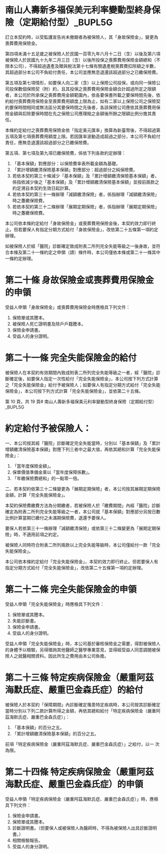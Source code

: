 # 南山人壽新多福保美元利率變動型終身保險（定期給付型）_BUPL5G

訂立本契約時，以受監護宣告尚未撤銷者為被保險人，其「身故保險金」，變更為喪葬費用保險金。

第四項未滿十五足歲之被保險人於民國一百零九年六月十二日（含）以後及第六項被保險人於民國九十九年二月三日（含）以後所投保之喪葬費用保險金額總和（不限本公司），不得超過遺產及贈與稅法第十七條有關遺產稅喪葬費扣除額之半數，其超過部分本公司不負給付責任，本公司並應無息退還該超過部分之已繳保險費。

第五項及第七項情形，如要保人向二家（含）以上保險公司投保，或向同一保險公司投保數個保險契（附）約，且其投保之喪葬費用保險金額合計超過所定之限額者，本公司於所承保之喪葬費用金額範圍內，依各要保書所載之要保時間先後，依約給付喪葬費用保險金至喪葬費用額度上限為止，如有二家以上保險公司之保險契約要保時間相同或無法區分其要保時間之先後者，各該保險公司應依其喪葬費用保險金額與扣除要保時間在先之保險公司應理賠之金額後所餘之限額比例分擔其責任。

本條約定給付之喪葬費用保險金依「指定美元匯率」換算為新臺幣後，不得超過第五項及第七項喪葬費用額度上限。若因匯率波動造成超過之部分，本公司不負給付責任，應無息退還該超過部分之已繳保險費。

第五項、第七項及第九項已繳保險費，係依下列各款約定辦理：

1. 「基本保額」對應部分：以保險費率表所載金額為基礎。
2. 「累計增額繳清保險基本保額」對應部分：超過部分之純保險費。
3. 若依本契約第三十條減少「基本保額」及「累計增額繳清保險基本保額」者，係指依減少後之「基本保額」及「累計增額繳清保險基本保額」並按前兩款之約定溯自本契約生效日起計算。
4. 若依本契約第三十一條辦理「減額繳清保險」者，係指辦理「減額繳清保險」時之躉繳保險費。
5. 若依本契約第三十二條辦理「展期定期保險」者，係指辦理「展期定期保險」時之躉繳保險費。

本公司依本條約定給付「身故保險金」或喪葬費用保險金後，本契約效力即行終止。但若要保人有指定分期方式給付「身故保險金」，改依第二十五條第一項約定辦理。

如被保險人於經「醫院」診斷確定致成附表二所列完全失能等級之一後身故，並符合本條及第二十一條約定之申領（請）條件時，本公司僅依本條或第二十一條其中一條約定辦理。

# 第二十條 身故保險金或喪葬費用保險金的申領

受益人申領「身故保險金」或喪葬費用保險金時應檢具下列文件：

1. 保險單或其謄本。
2. 被保險人死亡證明書及除戶戶籍謄本。
3. 保險金申請書。
4. 受益人的身分證明。

# 第二十一條 完全失能保險金的給付

被保險人在本契約有效期間內致成附表二所列完全失能等級之一者，經「醫院」診斷確定後，如要保人指定一次性給付「完全失能保險金」，本公司按下列方式計算之「完全失能保險金」給付予被保險人；如要保人有指定分期方式給付「完全失能保險金」，本公司按下列方式計算「完全失能保險金」，並依第二十五條。

第 10 頁，共 19 頁# 南山人壽新多福保美元利率變動型終身保險（定期給付型）_BUPL5G

# 約定給付予被保險人：

一、本公司按其經「醫院」診斷確定完全失能當時，分別以「基本保額」及「累計增額繳清保險基本保額」對應下列三者中之最大值，再依其總和計算「完全失能保險金」：

1. 「當年度保險金額」。
2. 保單價值準備金乘以「當年度保障係數」。
3. 「年繳保險費總和」的一點零一倍。

二、若本契約依第三十二條變更為「展期定期保險」者，本公司按其展期定期保險金額，計算「完全失能保險金」。

本契約保險費繳費方法為分期繳者，若被保險人於「繳費期間」內經「醫院」診斷確定為附表二所列完全失能等級之一者，本公司就「基本保額」對應部分另按日數比例計算當期已繳付之未滿期保險費，退還予要保人。

要保人若依第三十一條辦理「減額繳清保險」或依第三十二條變更為「展期定期保險」時，不適用前項之約定。

被保險人同時符合附表二所列兩款以上完全失能等級時，本公司僅給付一款「完全失能保險金」。

本公司依本條約定給付「完全失能保險金」，本契約效力即行終止。但若要保人有指定分期方式給付「完全失能保險金」，改依第二十五條第一項約定辦理。

# 第二十二條   完全失能保險金的申領

受益人申領「完全失能保險金」時應檢具下列文件：

1. 保險單或其謄本。
2. 失能診斷書。
3. 保險金申請書。
4. 受益人的身分證明。

受益人申領「完全失能保險金」時，本公司基於審核保險金之需要，得對被保險人的身體予以檢驗，另得徵詢其他醫師之醫學專業意見，並得經受益人同意調閱被保險人之就醫相關資料。因此所生之費用由本公司負擔。

# 第二十三條   特定疾病保險金（嚴重阿茲海默氏症、嚴重巴金森氏症）的給付

被保險人於本契約「保障期間」內診斷確定罹患特定疾病時，本公司按其診斷確定當時分別以下列二款計算所得之金額，再依其總和給付「特定疾病保險金（嚴重阿茲海默氏症、嚴重巴金森氏症）」：

1. 「基本保額」的百分之五。
2. 「累計增額繳清保險基本保額」的百分之五。

前項「特定疾病保險金（嚴重阿茲海默氏症、嚴重巴金森氏症）」之給付，以一
次為限。

# 第二十四條   特定疾病保險金（嚴重阿茲海默氏症、嚴重巴金森氏症）的申領

受益人申領「特定疾病保險金（嚴重阿茲海默氏症、嚴重巴金森氏症）」時，應檢具下列文件：

1. 保險金申請書。
2. 保險單或其謄本。
3. 診斷證明書。（但要保人或被保險人為醫師時，不得為被保險人出具診斷證明書。）
4. 相關檢驗報告。
5. 受益人的身分證明。